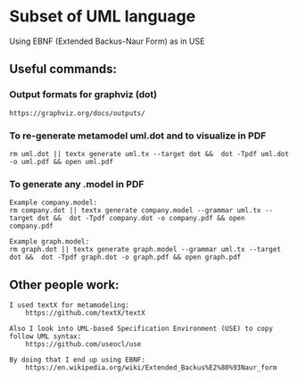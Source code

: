 # Subset of UML language
Using EBNF (Extended Backus-Naur Form) as in USE


## Useful commands:

### Output formats for graphviz (dot)
    https://graphviz.org/docs/outputs/

### To re-generate metamodel uml.dot and to visualize in PDF
    rm uml.dot || textx generate uml.tx --target dot &&  dot -Tpdf uml.dot -o uml.pdf && open uml.pdf

### To generate any .model in PDF
    Example company.model:
    rm company.dot || textx generate company.model --grammar uml.tx --target dot &&  dot -Tpdf company.dot -o company.pdf && open company.pdf

    Example graph.model:
    rm graph.dot || textx generate graph.model --grammar uml.tx --target dot &&  dot -Tpdf graph.dot -o graph.pdf && open graph.pdf

## Other people work:

    I used textX for metamodeling:
        https://github.com/textX/textX

    Also I look into UML-based Specification Environment (USE) to copy follow UML syntax:
        https://github.com/useocl/use
    
    By doing that I end up using EBNF:
        https://en.wikipedia.org/wiki/Extended_Backus%E2%80%93Naur_form